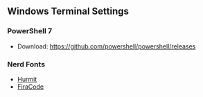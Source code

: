 ## Windows Terminal Settings

### PowerShell 7
 - Download: https://github.com/powershell/powershell/releases
### Nerd Fonts
- [Hurmit](https://www.nerdfonts.com/font-downloads)
- [FiraCode](https://www.nerdfonts.com/font-downloads)


